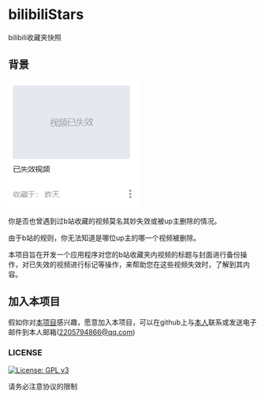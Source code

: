 # bilibiliStars
bilibili收藏夹快照

## 背景

![image-20230326193619585](assets/image-20230326193619585.png)

你是否也曾遇到过b站收藏的视频莫名其妙失效或被up主删除的情况。

由于b站的规则，你无法知道是哪位up主的哪一个视频被删除。

本项目旨在开发一个应用程序对您的b站收藏夹内视频的标题与封面进行备份操作，对已失效的视频进行标记等操作，来帮助您在这些视频失效时，了解到其内容。

## 加入本项目

假如你对[本项目](https://github.com/2205794866/bilibiliStars)感兴趣，愿意加入本项目，可以在github上与[本人](https://github.com/2205794866)联系或发送电子邮件到本人邮箱(2205794866@qq.com)


### LICENSE

[![License: GPL v3](https://img.shields.io/badge/License-GPLv3-blue.svg)](https://www.gnu.org/licenses/gpl-3.0)

请务必注意协议的限制
